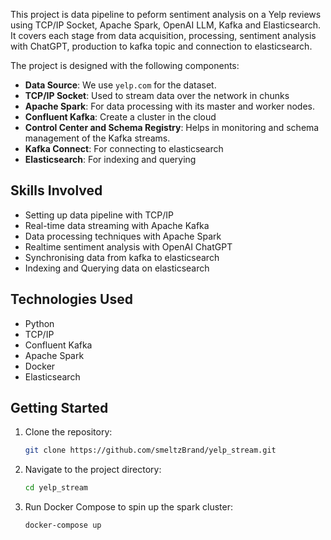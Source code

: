 This project is data pipeline to peform sentiment analysis on a Yelp reviews using TCP/IP Socket, Apache Spark, OpenAI LLM, Kafka and Elasticsearch. It covers each stage from data acquisition, processing, sentiment analysis with ChatGPT, production to kafka topic and connection to elasticsearch.

The project is designed with the following components:

- **Data Source**: We use `yelp.com` for the dataset.
- **TCP/IP Socket**: Used to stream data over the network in chunks
- **Apache Spark**: For data processing with its master and worker nodes.
- **Confluent Kafka**: Create a cluster in the cloud
- **Control Center and Schema Registry**: Helps in monitoring and schema management of the Kafka streams.
- **Kafka Connect**: For connecting to elasticsearch
- **Elasticsearch**: For indexing and querying

## Skills Involved

- Setting up data pipeline with TCP/IP 
- Real-time data streaming with Apache Kafka
- Data processing techniques with Apache Spark
- Realtime sentiment analysis with OpenAI ChatGPT
- Synchronising data from kafka to elasticsearch
- Indexing and Querying data on elasticsearch

## Technologies Used

- Python
- TCP/IP
- Confluent Kafka
- Apache Spark
- Docker
- Elasticsearch

## Getting Started

1. Clone the repository:
    ```bash
    git clone https://github.com/smeltzBrand/yelp_stream.git
    ```

2. Navigate to the project directory:
    ```bash
    cd yelp_stream
    ```

3. Run Docker Compose to spin up the spark cluster:
    ```bash
    docker-compose up
    ```
